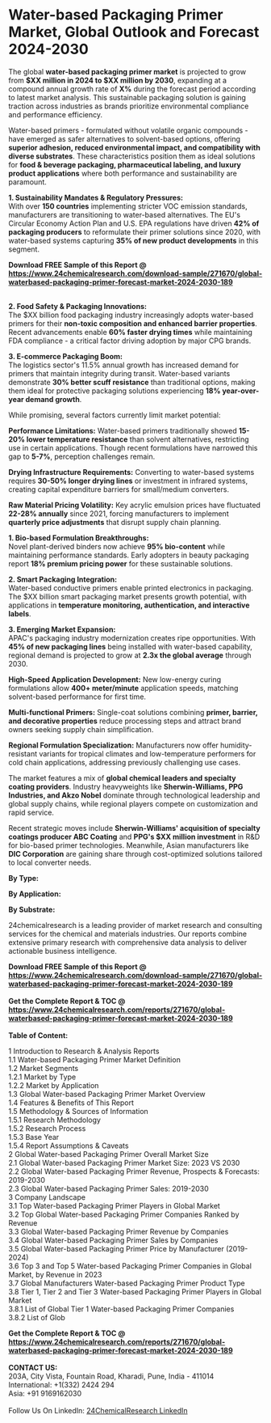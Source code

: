 <h1>Water-based Packaging Primer Market, Global Outlook and Forecast 2024-2030</h1><p>The global <strong>water-based packaging primer market</strong> is projected to grow from <strong>$XX million in 2024 to $XX million by 2030</strong>, expanding at a compound annual growth rate of <strong>X%</strong> during the forecast period according to latest market analysis. This sustainable packaging solution is gaining traction across industries as brands prioritize environmental compliance and performance efficiency.</p><p>Water-based primers - formulated without volatile organic compounds - have emerged as safer alternatives to solvent-based options, offering <strong>superior adhesion, reduced environmental impact, and compatibility with diverse substrates</strong>. These characteristics position them as ideal solutions for <strong>food &amp; beverage packaging, pharmaceutical labeling, and luxury product applications</strong> where both performance and sustainability are paramount.</p><p><strong>1. Sustainability Mandates &amp; Regulatory Pressures:</strong><br>
With over <strong>150 countries</strong> implementing stricter VOC emission standards, manufacturers are transitioning to water-based alternatives. The EU's Circular Economy Action Plan and U.S. EPA regulations have driven <strong>42% of packaging producers</strong> to reformulate their primer solutions since 2020, with water-based systems capturing <strong>35% of new product developments</strong> in this segment.</p><div><b>Download FREE Sample of this Report @ 
            <a href="https://www.24chemicalresearch.com/download-sample/271670/global-waterbased-packaging-primer-forecast-market-2024-2030-189">
            https://www.24chemicalresearch.com/download-sample/271670/global-waterbased-packaging-primer-forecast-market-2024-2030-189</a></b></div><br><p><strong>2. Food Safety &amp; Packaging Innovations:</strong><br>
The $XX billion food packaging industry increasingly adopts water-based primers for their <strong>non-toxic composition and enhanced barrier properties</strong>. Recent advancements enable <strong>60% faster drying times</strong> while maintaining FDA compliance - a critical factor driving adoption by major CPG brands.</p><p><strong>3. E-commerce Packaging Boom:</strong><br>
The logistics sector's 11.5% annual growth has increased demand for primers that maintain integrity during transit. Water-based variants demonstrate <strong>30% better scuff resistance</strong> than traditional options, making them ideal for protective packaging solutions experiencing <strong>18% year-over-year demand growth</strong>.</p><p>While promising, several factors currently limit market potential:</p><p><strong>Performance Limitations:</strong> Water-based primers traditionally showed <strong>15-20% lower temperature resistance</strong> than solvent alternatives, restricting use in certain applications. Though recent formulations have narrowed this gap to <strong>5-7%</strong>, perception challenges remain.</p><p><strong>Drying Infrastructure Requirements:</strong> Converting to water-based systems requires <strong>30-50% longer drying lines</strong> or investment in infrared systems, creating capital expenditure barriers for small/medium converters.</p><p><strong>Raw Material Pricing Volatility:</strong> Key acrylic emulsion prices have fluctuated <strong>22-28% annually</strong> since 2021, forcing manufacturers to implement <strong>quarterly price adjustments</strong> that disrupt supply chain planning.</p><p><strong>1. Bio-based Formulation Breakthroughs:</strong><br>
Novel plant-derived binders now achieve <strong>95% bio-content</strong> while maintaining performance standards. Early adopters in beauty packaging report <strong>18% premium pricing power</strong> for these sustainable solutions.</p><p><strong>2. Smart Packaging Integration:</strong><br>
Water-based conductive primers enable printed electronics in packaging. The $XX billion smart packaging market presents growth potential, with applications in <strong>temperature monitoring, authentication, and interactive labels</strong>.</p><p><strong>3. Emerging Market Expansion:</strong><br>
APAC's packaging industry modernization creates ripe opportunities. With <strong>45% of new packaging lines</strong> being installed with water-based capability, regional demand is projected to grow at <strong>2.3x the global average</strong> through 2030.</p><p><strong>High-Speed Application Development:</strong> New low-energy curing formulations allow <strong>400+ meter/minute</strong> application speeds, matching solvent-based performance for first time.</p><p><strong>Multi-functional Primers:</strong> Single-coat solutions combining <strong>primer, barrier, and decorative properties</strong> reduce processing steps and attract brand owners seeking supply chain simplification.</p><p><strong>Regional Formulation Specialization:</strong> Manufacturers now offer humidity-resistant variants for tropical climates and low-temperature performers for cold chain applications, addressing previously challenging use cases.</p><p>The market features a mix of <strong>global chemical leaders and specialty coating providers</strong>. Industry heavyweights like <strong>Sherwin-Williams, PPG Industries, and Akzo Nobel</strong> dominate through technological leadership and global supply chains, while regional players compete on customization and rapid service.</p><p>Recent strategic moves include <strong>Sherwin-Williams' acquisition of specialty coatings producer ABC Coating</strong> and <strong>PPG's $XX million investment</strong> in R&amp;D for bio-based primer technologies. Meanwhile, Asian manufacturers like <strong>DIC Corporation</strong> are gaining share through cost-optimized solutions tailored to local converter needs.</p><p><strong>By Type:</strong></p><p><strong>By Application:</strong></p><p><strong>By Substrate:</strong></p><p>24chemicalresearch is a leading provider of market research and consulting services for the chemical and materials industries. Our reports combine extensive primary research with comprehensive data analysis to deliver actionable business intelligence.</p><div><b>Download FREE Sample of this Report @ 
            <a href="https://www.24chemicalresearch.com/download-sample/271670/global-waterbased-packaging-primer-forecast-market-2024-2030-189">
            https://www.24chemicalresearch.com/download-sample/271670/global-waterbased-packaging-primer-forecast-market-2024-2030-189</a></b></div><br><div><b>Get the Complete Report & TOC @ 
            <a href="https://www.24chemicalresearch.com/reports/271670/global-waterbased-packaging-primer-forecast-market-2024-2030-189">
            https://www.24chemicalresearch.com/reports/271670/global-waterbased-packaging-primer-forecast-market-2024-2030-189</a></b></div><br>
            <b>Table of Content:</b><p>1 Introduction to Research & Analysis Reports<br />
    1.1 Water-based Packaging Primer Market Definition<br />
    1.2 Market Segments<br />
        1.2.1 Market by Type<br />
        1.2.2 Market by Application<br />
    1.3 Global Water-based Packaging Primer Market Overview<br />
    1.4 Features & Benefits of This Report<br />
    1.5 Methodology & Sources of Information<br />
        1.5.1 Research Methodology<br />
        1.5.2 Research Process<br />
        1.5.3 Base Year<br />
        1.5.4 Report Assumptions & Caveats<br />
2 Global Water-based Packaging Primer Overall Market Size<br />
    2.1 Global Water-based Packaging Primer Market Size: 2023 VS 2030<br />
    2.2 Global Water-based Packaging Primer Revenue, Prospects & Forecasts: 2019-2030<br />
    2.3 Global Water-based Packaging Primer Sales: 2019-2030<br />
3 Company Landscape<br />
    3.1 Top Water-based Packaging Primer Players in Global Market<br />
    3.2 Top Global Water-based Packaging Primer Companies Ranked by Revenue<br />
    3.3 Global Water-based Packaging Primer Revenue by Companies<br />
    3.4 Global Water-based Packaging Primer Sales by Companies<br />
    3.5 Global Water-based Packaging Primer Price by Manufacturer (2019-2024)<br />
    3.6 Top 3 and Top 5 Water-based Packaging Primer Companies in Global Market, by Revenue in 2023<br />
    3.7 Global Manufacturers Water-based Packaging Primer Product Type<br />
    3.8 Tier 1, Tier 2 and Tier 3 Water-based Packaging Primer Players in Global Market<br />
        3.8.1 List of Global Tier 1 Water-based Packaging Primer Companies<br />
        3.8.2 List of Glob</p><div><b>Get the Complete Report & TOC @ 
            <a href="https://www.24chemicalresearch.com/reports/271670/global-waterbased-packaging-primer-forecast-market-2024-2030-189">
            https://www.24chemicalresearch.com/reports/271670/global-waterbased-packaging-primer-forecast-market-2024-2030-189</a></b></div><br><b>CONTACT US:</b><br>
            203A, City Vista, Fountain Road, Kharadi, Pune, India - 411014<br>
            International: +1(332) 2424 294<br>
            Asia: +91 9169162030 <br><br>
            Follow Us On LinkedIn: <a href="https://www.linkedin.com/company/24chemicalresearch/">24ChemicalResearch LinkedIn</a>
